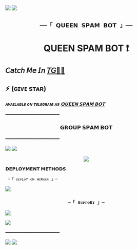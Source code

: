 
 <img src="https://user-images.githubusercontent.com/73097560/115834477-dbab4500-a447-11eb-908a-139a6edaec5c.gif"> 

 <img src="https://user-images.githubusercontent.com/73097560/115834477-dbab4500-a447-11eb-908a-139a6edaec5c.gif"> 

  <h2 align="center"> 

     ──「 𝗤𝗨𝗘𝗘𝗡 𝗦𝗣𝗔𝗠 𝗕𝗢𝗧 」── 

 </h2> 

   <h1 align="center"><b> QUEEN SPAM BOT ❗️</b></h1>  

  

 ##  𝘊𝘢𝘵𝘤𝘩 𝘔𝘦 𝘐𝘯 [𝘛𝘎🏃‍♀️](https://t.me/MAFIA_RJ6)   

 ## ⚡ (ɢɪᴠᴇ sᴛᴀʀ) 

  _**ᴀᴠᴀɪʟᴀʙʟᴇ ᴏɴ ᴛᴇʟᴇɢʀᴀᴍ ᴀs [𝗤𝗨𝗘𝗘𝗡 𝗦𝗣𝗔𝗠 𝗕𝗢𝗧](https://t.me/QUEEN_SPAM_BOT)**_ 

 ━━━━━━━━━━━━━━━━━━━━ 

 <h3 align="center">  
     𝗚𝗥𝗢𝗨𝗣 𝗦𝗣𝗔𝗠 𝗕𝗢𝗧   

 </h3> 

  

 ━━━━━━━━━━━━━━━━━━━━ 

 <img src="https://user-images.githubusercontent.com/73097560/115834477-dbab4500-a447-11eb-908a-139a6edaec5c.gif"> 

 <img src="https://user-images.githubusercontent.com/73097560/115834477-dbab4500-a447-11eb-908a-139a6edaec5c.gif"> 

  <p align="center"> 

   <img src="https://te.legra.ph/file/06c23850094f1294366b8.jpg"> 

 </p> 

  <p align="center"> 

 <b>𝗗𝗘𝗣𝗟𝗢𝗬𝗠𝗘𝗡𝗧 𝗠𝗘𝗧𝗛𝗢𝗗𝗦</b> 

 </p>

     ─「 ᴅᴇᴩʟᴏʏ ᴏɴ ʜᴇʀᴏᴋᴜ 」─ 

 </h3> 

  <p 
 ━━━━━━━━━━━━━━━━━━━━ 

 <img src="https://user-images.githubusercontent.com/73097560/115834477-dbab4500-a447-11eb-908a-139a6edaec5c.gif"> 

 <img src="https://user-images.githubusercontent.com/73097560/115834477-dbab4500-a447-11eb-908a-139a6edaec5c.gif"> 

  <h3 align="center"> 

     ─「 sᴜᴩᴩᴏʀᴛ 」─ 

 </h3> 

 <p align="center"> 

 <a href="https://t.me/QUEEN_SPAM_BOT"><img src="https://img.shields.io/badge/-Support%20Group-blue.svg?style=for-the-badge&logo=Telegram"></a> 

 </p> 

 <p align="center"> 

 <a href="https://t.me/QUEEN_MUSIC_NETWORK"><img src="https://img.shields.io/badge/Channel%20-blue.svg?style=for-the-badge&logo=Telegram"></a> 

 </p> 

  ━━━━━━━━━━━━━━━━━━━━ 

 <img src="https://user-images.githubusercontent.com/73097560/115834477-dbab4500-a447-11eb-908a-139a6edaec5c.gif"> 

 <img src="https://user-images.githubusercontent.com/73097560/115834477-dbab4500-a447-11eb-908a-139a6edaec5c.gif"> 

